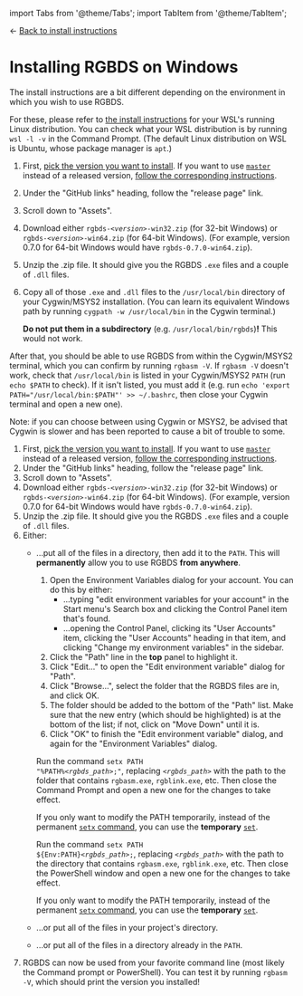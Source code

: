 
import Tabs from '@theme/Tabs';
import TabItem from '@theme/TabItem';

<hgroup>

← [Back to install instructions](/install)

# Installing RGBDS on Windows

</hgroup>

The install instructions are a bit different depending on the environment in which you wish to use RGBDS.

<Tabs>
<TabItem value="wsl" label="WSL">

For these, please refer to [the install instructions](linux) for your WSL's running Linux distribution.
You can check what your WSL distribution is by running `wsl -l -v` in the Command Prompt.
(The default Linux distribution on WSL is Ubuntu, whose package manager is `apt`.)

</TabItem>
<TabItem value="cygwin" label="Cygwin / MSYS2">

1. First, [pick the version you want to install](/docs).
   If you want to use [`master`](/docs/master/#master) instead of a released version, [follow the corresponding instructions](/install/master).
2. Under the "GitHub links" heading, follow the "release page" link.
3. Scroll down to "Assets".
4. Download either <code>rgbds-<var>&lt;version&gt;</var>-win32.zip</code> (for 32-bit Windows) or <code>rgbds-<var>&lt;version&gt;</var>-win64.zip</code> (for 64-bit Windows).
   (For example, version 0.7.0 for 64-bit Windows would have `rgbds-0.7.0-win64.zip`).
5. Unzip the .zip file.
   It should give you the RGBDS `.exe` files and a couple of `.dll` files.
6. Copy all of those `.exe` and `.dll` files to the `/usr/local/bin` directory of your Cygwin/MSYS2 installation.
   (You can learn its equivalent Windows path by running `cygpath -w /usr/local/bin` in the Cygwin terminal.)

   **Do not put them in a subdirectory** (e.g. `/usr/local/bin/rgbds`)**!**
   This would not work.

After that, you should be able to use RGBDS from within the Cygwin/MSYS2 terminal, which you can confirm by running `rgbasm -V`.
If `rgbasm -V` doesn't work, check that `/usr/local/bin` is listed in your Cygwin/MSYS2 `PATH` (run `echo $PATH` to check).
If it isn't listed, you must add it (e.g. run `echo 'export PATH="/usr/local/bin:$PATH"' >> ~/.bashrc`, then close your Cygwin terminal and open a new one).

Note: if you can choose between using Cygwin or MSYS2, be advised that Cygwin is slower and has been reported to cause a bit of trouble to some.

</TabItem>
<TabItem value="win32" label="None of those">

1. First, [pick the version you want to install](/docs).
   If you want to use [`master`](/docs/master/#master) instead of a released version, [follow the corresponding instructions](/install/master).
2. Under the "GitHub links" heading, follow the "release page" link.
3. Scroll down to "Assets".
4. Download either <code>rgbds-<var>&lt;version&gt;</var>-win32.zip</code> (for 32-bit Windows) or <code>rgbds-<var>&lt;version&gt;</var>-win64.zip</code> (for 64-bit Windows).
   (For example, version 0.7.0 for 64-bit Windows would have `rgbds-0.7.0-win64.zip`).
5. Unzip the .zip file.
   It should give you the RGBDS `.exe` files and a couple of `.dll` files.
6. Either:
   - ...put all of the files in a directory, then add it to the `PATH`.
     This will **permanently** allow you to use RGBDS **from anywhere**.

     <Tabs>
     <TabItem value="gui" label="Graphically">

       1. Open the Environment Variables dialog for your account.
          You can do this by either:
          - ...typing "edit environment variables for your account" in the Start menu's Search box and clicking the Control Panel item that's found.
          - ...opening the Control Panel, clicking its "User Accounts" item, clicking the "User Accounts" heading in that item, and clicking "Change my environment variables" in the sidebar.
       2. Click the "Path" line in the **top** panel to highlight it.
       6. Click "Edit..." to open the "Edit environment variable" dialog for "Path".
       7. Click "Browse...", select the folder that the RGBDS files are in, and click OK.
       8. The folder should be added to the bottom of the "Path" list.
          Make sure that the new entry (which should be highlighted) is at the bottom of the list; if not, click on "Move Down" until it is.
       9. Click "OK" to finish the "Edit environment variable" dialog, and again for the "Environment Variables" dialog.

     </TabItem>
     <TabItem value="cmd" label="Command Prompt">

       Run the command <code>setx PATH "%PATH%<var>&lt;rgbds_path&gt;</var>;"</code>, replacing <code><var>&lt;rgbds_path&gt;</var></code> with the path to the folder that contains `rgbasm.exe`, `rgblink.exe`, etc.
       Then close the Command Prompt and open a new one for the changes to take effect.

       If you only want to modify the PATH temporarily, instead of the permanent [`setx` command](https://docs.microsoft.com/en-us/windows-server/administration/windows-commands/setx), you can use  the **temporary** [`set`](https://docs.microsoft.com/en-us/windows-server/administration/windows-commands/set_1).

     </TabItem>
     <TabItem value="pwsh" label="PowerShell">

       Run the command <code>setx PATH \$\{Env:PATH\}<var>&lt;rgbds_path&gt;</var>;</code>, replacing <code><var>&lt;rgbds_path&gt;</var></code> with the path to the directory that contains `rgbasm.exe`, `rgblink.exe`, etc.
       Then close the PowerShell window and open a new one for the changes to take effect.

       If you only want to modify the PATH temporarily, instead of the permanent [`setx` command](https://docs.microsoft.com/en-us/windows-server/administration/windows-commands/setx), you can use  the **temporary** [`set`](https://docs.microsoft.com/en-us/windows-server/administration/windows-commands/set_1).

     </TabItem>
     </Tabs>

   - ...or put all of the files in your project's directory.
   - ...or put all of the files in a directory already in the `PATH`.
5. RGBDS can now be used from your favorite command line (most likely the Command prompt or PowerShell).
   You can test it by running `rgbasm -V`, which should print the version you installed!

</TabItem>
</Tabs>
